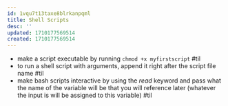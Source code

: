 ```yaml
---
id: 1vqu7t13taxe8blrkanpqml
title: Shell Scripts
desc: ''
updated: 1710177569514
created: 1710177569514
---
```

-  make a script executable by running `chmod +x myfirstscript` #til 
-  to run a shell script with arguments, append it right after the script file name #til 
- make bash scripts interactive by using the *read* keyword and pass what the name of the variable will be that you will reference later (whatever the input is will be assigned to this variable) #til 